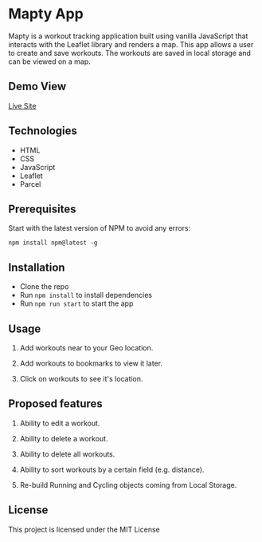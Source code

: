 # Mapty App

Mapty is a workout tracking application built using vanilla JavaScript that interacts with the Leaflet library and renders a map.
This app allows a user to create and save workouts. The workouts are saved in local storage and can be viewed on a map.

## Demo View

[Live Site](https://mapty-steel.vercel.app/)

## Technologies

- HTML
- CSS
- JavaScript
- Leaflet
- Parcel

## Prerequisites

Start with the latest version of NPM to avoid any errors:

```
npm install npm@latest -g
```

## Installation

- Clone the repo
- Run `npm install` to install dependencies
- Run `npm run start` to start the app

## Usage

1. Add workouts near to your Geo location.

2. Add workouts to bookmarks to view it later.

3. Click on workouts to see it's location.

## Proposed features

1. Ability to edit a workout.

2. Ability to delete a workout.

3. Ability to delete all workouts.

4. Ability to sort workouts by a certain field (e.g. distance).

5. Re-build Running and Cycling objects coming from Local Storage.

## License

This project is licensed under the MIT License
